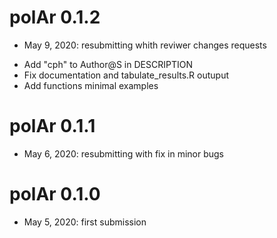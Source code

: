 # polAr 0.1.2

* May 9, 2020:  resubmitting whith reviwer changes requests
- Add "cph" to Author@S in DESCRIPTION
- Fix documentation and tabulate_results.R outuput
- Add functions minimal examples
  
# polAr 0.1.1

* May 6, 2020: resubmitting with fix in minor bugs

# polAr 0.1.0

* May 5, 2020:  first submission
